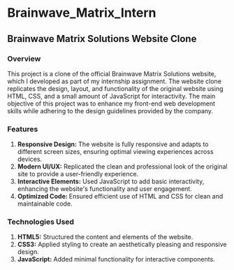 # Brainwave_Matrix_Intern
<h2>Brainwave Matrix Solutions Website Clone</h2>
<h3>Overview</h3>
<p>This project is a clone of the official Brainwave Matrix Solutions website, which I developed as part of my internship assignment. The website clone replicates the design, layout, and functionality of the original website using HTML, CSS, and a small amount of JavaScript for interactivity. The main objective of this project was to enhance my front-end web development skills while adhering to the design guidelines provided by the company.</p>

<h3>Features</h3>
<ol>
<li><b>Responsive Design:</b> The website is fully responsive and adapts to different screen sizes, ensuring optimal viewing experiences across devices.</li>
<li><b>Modern UI/UX:</b> Replicated the clean and professional look of the original site to provide a user-friendly experience.</li>
<li><b>Interactive Elements:</b> Used JavaScript to add basic interactivity, enhancing the website's functionality and user engagement.</li>
<li><b>Optimized Code: </b>Ensured efficient use of HTML and CSS for clean and maintainable code.</li>
</ol>
<h3>Technologies Used</h3>
<ol>
<li><b>HTML5:</b> Structured the content and elements of the website.</li>
<li><b>CSS3:</b> Applied styling to create an aesthetically pleasing and responsive design.</li>
<li><b>JavaScript:</b> Added minimal functionality for interactive components.</li>
</ol>
